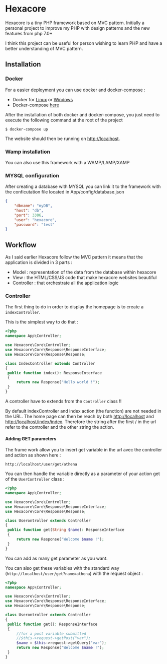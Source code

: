 # Hexacore

Hexacore is a tiny PHP framework based on MVC pattern. Initially a personal project to improve my PHP with design patterns and the new features from php 7.0+

I think this project can be useful for person wishing to learn PHP and have a better understanding of MVC pattern.

## Installation
### Docker
For a easier deployment you can use docker and docker-compose :
- Docker for [Linux](https://docs.docker.com/install/) or [Windows](https://docs.docker.com/docker-for-windows/)
- Docker-compose [here](https://docs.docker.com/compose/install/)

After the installation of both docker and docker-compose, you just need to execute the following command at the root of the project 
```shell
$ docker-compose up
```

The website should then be running on [http://localhost](http://localhost).

### Wamp installation 
You can also use this framework with a WAMP/LAMP/XAMP

### MYSQL configuration
After creating a database with MYSQL you can link it to the framework with the conficutation file located in App/config/database.json
```json
{
    "dbname": "myDB",
    "host": "db",
    "port": 3306,
    "user": "hexacore",
    "password": "test"
}
```

## Workflow
As I said earlier Hexacore follow the MVC pattern it means that the application is divided in 3 parts :
- Model : representation of the data from the database within hexacore
- View : the HTML/CSS/JS code that make hexacore websites beautiful
- Controller : that orchestrate all the application logic

### Controller
The first thing to do in order to display the homepage is to create a `indexController`.

This is the simplest way to do that :
```php
<?php
namespace App\Controller;

use Hexacore\Core\Controller;
use Hexacore\Core\Response\ResponseInterface;
use Hexacore\Core\Response\Response;

class IndexController extends Controller
{
 public function index(): ResponseInterface
 {
     return new Response("Hello world !");
 }
}
``` 

A controller have to extends from the `Controller` class !!

By default indexController and index action (the function) are not needed in the URL. The home page can then be reach by both [http://localhost](http://locahost) and [http://localhost/index/index](http://locahost/index/index).
Therefore the string after the first / in the url refer to the controller and the other string the action.

#### Adding GET parameters
The frame work allow you to insert get variable in the url avec the controller and action as shown here :
```
http://localhost/user/get/athena
```

You can then handle the variable directly as a parameter of your action get of the `UserController` class :
```php
<?php
namespace App\Controller;

use Hexacore\Core\Controller;
use Hexacore\Core\Response\ResponseInterface;
use Hexacore\Core\Response\Response;

class Userontroller extends Controller
{
 public function get(String $name): ResponseInterface
 {
     return new Response("Welcome $name !");
 }
}
```
You can add as many get parameter as you want.

You can also get these variables with the standard way (`http://localhost/user/get?name=athena`) with the request object : 
```php
<?php
namespace App\Controller;

use Hexacore\Core\Controller;
use Hexacore\Core\Response\ResponseInterface;
use Hexacore\Core\Response\Response;

class Userontroller extends Controller
{
 public function get(): ResponseInterface
 {
     //for a post variable submitted
     //$this->request->getPost("var");
     $name = $this->request->getQuery("var");
     return new Response("Welcome $name !");
 }
}
```